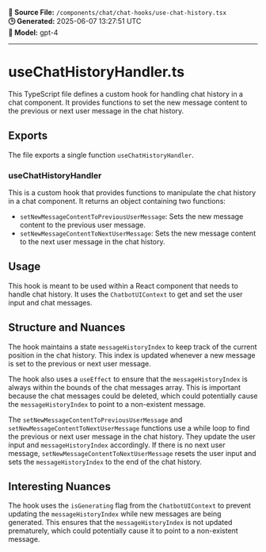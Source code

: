 **📄 Source File:** `/components/chat/chat-hooks/use-chat-history.tsx`  
**🕒 Generated:** 2025-06-07 13:27:51 UTC  
**🤖 Model:** gpt-4

---

# useChatHistoryHandler.ts

This TypeScript file defines a custom hook for handling chat history in a chat component. It provides functions to set the new message content to the previous or next user message in the chat history.

## Exports

The file exports a single function `useChatHistoryHandler`.

### useChatHistoryHandler

This is a custom hook that provides functions to manipulate the chat history in a chat component. It returns an object containing two functions:

- `setNewMessageContentToPreviousUserMessage`: Sets the new message content to the previous user message.
- `setNewMessageContentToNextUserMessage`: Sets the new message content to the next user message in the chat history.

## Usage

This hook is meant to be used within a React component that needs to handle chat history. It uses the `ChatbotUIContext` to get and set the user input and chat messages.

## Structure and Nuances

The hook maintains a state `messageHistoryIndex` to keep track of the current position in the chat history. This index is updated whenever a new message is set to the previous or next user message.

The hook also uses a `useEffect` to ensure that the `messageHistoryIndex` is always within the bounds of the chat messages array. This is important because the chat messages could be deleted, which could potentially cause the `messageHistoryIndex` to point to a non-existent message.

The `setNewMessageContentToPreviousUserMessage` and `setNewMessageContentToNextUserMessage` functions use a while loop to find the previous or next user message in the chat history. They update the user input and `messageHistoryIndex` accordingly. If there is no next user message, `setNewMessageContentToNextUserMessage` resets the user input and sets the `messageHistoryIndex` to the end of the chat history.

## Interesting Nuances

The hook uses the `isGenerating` flag from the `ChatbotUIContext` to prevent updating the `messageHistoryIndex` while new messages are being generated. This ensures that the `messageHistoryIndex` is not updated prematurely, which could potentially cause it to point to a non-existent message.